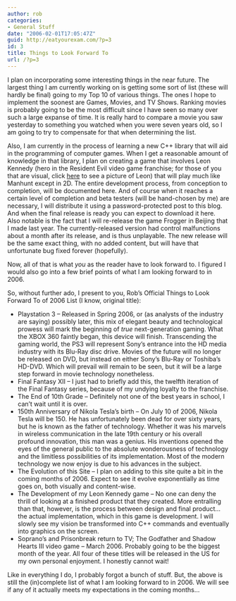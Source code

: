 ```yaml
---
author: rob
categories:
- General Stuff
date: "2006-02-01T17:05:47Z"
guid: http://eatyourexam.com/?p=3
id: 3
title: Things to Look Forward To
url: /?p=3
---
```

I plan on incorporating some interesting things in the near future. The largest thing I am currently working on is getting some sort of list (these will hardly be final) going to my Top 10 of various things. The ones I hope to implement the soonest are Games, Movies, and TV Shows. Ranking movies is probably going to be the most difficult since I have seen so many over such a large expanse of time. It is really hard to compare a movie you saw yesterday to something you watched when you were seven years old, so I am going to try to compensate for that when determining the list.

Also, I am currently in the process of learning a new C++ library that will aid in the programming of computer games. When I get a reasonable amount of knowledge in that library, I plan on creating a game that involves Leon Kennedy (hero in the Resident Evil video game franchise; for those of you that are visual, click [here](http://eatyourexam.com/my-images/lkennedy.jpg) to see a picture of Leon) that will play much like Manhunt except in 2D. The entire development process, from conception to completion, will be documented here. And of course when it reaches a certain level of completion and beta testers (will be hand-chosen by me) are necessary, I will distribute it using a password-protected post to this blog. And when the final release is ready you can expect to download it here. Also notable is the fact that I will re-release the game Frogger in Beijing that I made last year. The currently-released version had control malfunctions about a month after its release, and is thus unplayable. The new release will be the same exact thing, with no added content, but will have that unfortunate bug fixed forever (hopefully).

Now, all of that is what _you_ as the reader have to look forward to. I figured I would also go into a few brief points of what I am looking forward to in 2006.

So, without further ado, I present to you, Rob’s Official Things to Look Forward To of 2006 List (I know, original title):

  * Playstation 3 – Released in Spring 2006, or (as analysts of the industry are saying) possibly later, this mix of elegant beauty and technological prowess will mark the beginning of _true_ next-generation gaming. What the XBOX 360 faintly began, this device will finish. Transcending the gaming world, the PS3 will represent Sony’s entrance into the HD media industry with its Blu-Ray disc drive. Movies of the future will no longer be released on DVD, but instead on either Sony’s Blu-Ray or Toshiba’s HD-DVD. Which will prevail will remain to be seen, but it will be a large step forward in movie technology nonetheless.
  * Final Fantasy XII – I just had to briefly add this, the twelfth iteration of the Final Fantasy series, because of my undying loyalty to the franchise.
  * The End of 10th Grade – Definitely not one of the best years in school, I can’t wait until it is over.
  * 150th Anniversary of Nikola Tesla’s birth – On July 10 of 2006, Nikola Tesla will be 150. He has unfortunately been dead for over sixty years, but he is known as the father of technology. Whether it was his marvels in wireless communication in the late 19th century or his overall profound innovation, this man was a genius. His inventions opened the eyes of the general public to the absolute wonderousness of technology and the limitless possibilities of its implementation. Most of the modern technology we now enjoy is due to his advances in the subject.
  * The Evolution of this Site – I plan on adding to this site quite a bit in the coming months of 2006. Expect to see it evolve exponentially as time goes on, both visually and content-wise.
  * The Development of my Leon Kennedy game – No one can deny the thrill of looking at a finished product that they created. More entralling than that, however, is the process between design and final product… the actual implementation, which in this game is development. I will slowly see my vision be transformed into C++ commands and eventually into graphics on the screen.
  * Soprano’s and Prisonbreak return to TV; The Godfather and Shadow Hearts III video game – March 2006. Probably going to be the biggest month of the year. All four of these titles will be released in the US for my own personal enjoyment. I honestly cannot wait!

Like in everything I do, I probably forgot a bunch of stuff. But, the above is still the (in)complete list of what I am looking forward to in 2006. We will see if any of it actually meets my expectations in the coming months…